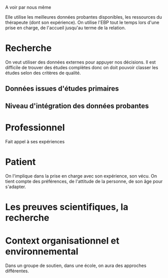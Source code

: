 A voir par nous même

Elle utilise les meilleures données probantes disponibles, les ressources du thérapeute (dont son expérience).
On utilise l'EBP tout le temps lors d'une prise en charge, de l'accueil jusqu'au terme de la relation.


# Recherche
On veut utiliser des données externes pour appuyer nos décisions. Il est difficile de trouver des études complètes donc on doit pouvoir classer les études selon des critères de qualité.

## Données issues d'études primaires

## Niveau d'intégration des données probantes

## 

# Professionnel
Fait appel à ses expériences

# Patient
On l'implique dans la prise en charge avec son expérience, son vécu.
On tient compte des préférences, de l'attitude de la personne, de son âge pour s'adapter.
# Les preuves scientifiques, la recherche


# Context organisationnel et environnemental
Dans un groupe de soutien, dans une école, on aura des approches différentes.


